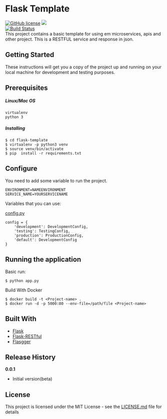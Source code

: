 # Flask Template
[![GitHub license](https://img.shields.io/github/license/adrianocanofre/flask-template)](https://github.com/adrianocanofre/flask-template/blob/master/LICENSE)
![](https://img.shields.io/github/last-commit/adrianocanofre/flask-template)  
[![Build Status](https://travis-ci.org/adrianocanofre/flask-template.svg?branch=master)](https://travis-ci.org/adrianocanofre/flask-template)  
This project contains a basic template for using em microservices, apis and other project. This is a RESTFUL service and response in json.  
## Getting Started
These instructions will get you a copy of the project up and running on your local machine for development and testing purposes.
## Prerequisites

##### Linux/Mac OS
```
virtualenv
python 3
```

##### Installing

```
$ cd flask-template
$ virtualenv -p python3 venv
$ source venv/bin/activate
$ pip  install -r requirements.txt
```

## Configure

You need to add some variable  to run the project.

```
ENVIRONMENT=NAMEENVIRONMENT
SERVICE_NAME=YOURSERVICENAME
```  
Variables that you can use:  

[config.py](config.py)  
```
config = {
    'development': DevelopmentConfig,
    'testing': TestingConfig,
    'production': ProductionConfig,
    'default': DevelopmentConfig
}
```  

## Running the application

Basic run:

```
$ python app.py
```

Build With Docker  
```
$ docker build -t <Project-name> .
$ docker run -d -p 5000:80 --env-file=/path/file <Project-name>
```

## Built With

* [Flask](http://flask.pocoo.org/)  
* [Flask-RESTful](https://flask-restful.readthedocs.io/en/latest/)  
* [Flasgger](https://github.com/rochacbruno/flasgger)

## Release History  
**0.0.1**  
* Initial version(beta)

## License

This project is licensed under the MIT License - see the [LICENSE.md](LICENSE.md) file for details
